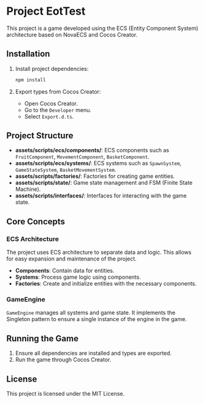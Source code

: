 # Project EotTest

This project is a game developed using the ECS (Entity Component System) architecture based on NovaECS and Cocos
Creator.

## Installation

1. Install project dependencies:
   ```bash
   npm install
   ```

2. Export types from Cocos Creator:
   - Open Cocos Creator.
   - Go to the `Developer` menu.
   - Select `Export.d.ts`.

## Project Structure

- **assets/scripts/ecs/components/**: ECS components such as `FruitComponent`, `MovementComponent`, `BasketComponent`.
- **assets/scripts/ecs/systems/**: ECS systems such as `SpawnSystem`, `GameStateSystem`, `BasketMovementSystem`.
- **assets/scripts/factories/**: Factories for creating game entities.
- **assets/scripts/state/**: Game state management and FSM (Finite State Machine).
- **assets/scripts/interfaces/**: Interfaces for interacting with the game state.

## Core Concepts

### ECS Architecture

The project uses ECS architecture to separate data and logic. This allows for easy expansion and maintenance of the
project.

- **Components**: Contain data for entities.
- **Systems**: Process game logic using components.
- **Factories**: Create and initialize entities with the necessary components.

### GameEngine

`GameEngine` manages all systems and game state. It implements the Singleton pattern to ensure a single instance of the
engine in the game.

## Running the Game

1. Ensure all dependencies are installed and types are exported.
2. Run the game through Cocos Creator.

## License

This project is licensed under the MIT License.